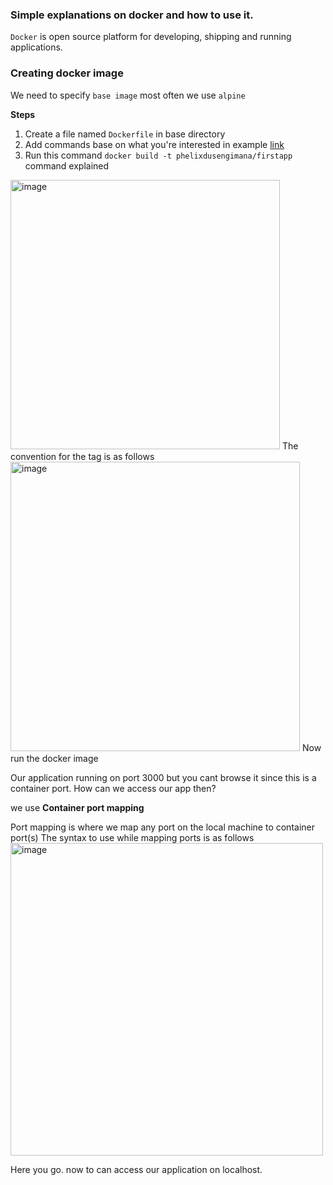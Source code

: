 ### Simple explanations on docker and how to use it.

`Docker` is open source platform for developing, shipping and running applications.

### Creating docker image

We need to specify `base image`  most often we use  `alpine` 

**Steps**

1. Create a file named `Dockerfile` in base directory
2. Add commands base on what you're interested in example [link](https://github.com/phelixdusengimana/hello-docker/blob/main/Dockerfile)
3. Run this command `docker build -t phelixdusengimana/firstapp`
command explained
<img width="431" alt="image" src="https://user-images.githubusercontent.com/73703812/155483884-1623e990-8b52-4070-b867-e8b4f3894651.png">
The convention for the tag is as follows
<img width="463" alt="image" src="https://user-images.githubusercontent.com/73703812/155484075-75d85b0a-10a6-42d3-8e4f-b4f2bcb2505f.png">
Now run the docker image

Our application running on port 3000 but you cant browse it since this is a container port. How can we 
access our app then?

we use **Container port mapping**

Port mapping is where we map any port on the local machine to container port(s)
The syntax to use while mapping ports is as follows
<img width="500" alt="image" src="https://user-images.githubusercontent.com/73703812/155484459-c44fb0ec-c74b-4630-b5e8-8f9f4dcdf216.png">

Here you go. now to can access our application on localhost.
